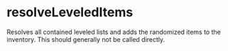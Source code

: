 # resolveLeveledItems

Resolves all contained leveled lists and adds the randomized items to the inventory. This should generally not be called directly.
